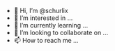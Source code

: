 - 👋 Hi, I’m @schurlix
- 👀 I’m interested in ...
- 🌱 I’m currently learning ...
- 💞️ I’m looking to collaborate on ...
- 📫 How to reach me ...

<!---
schurlix/schurlix is a ✨ special ✨ repository because its `README.md` (this file) appears on your GitHub profile.
You can click the Preview link to take a look at your changes.
--->
